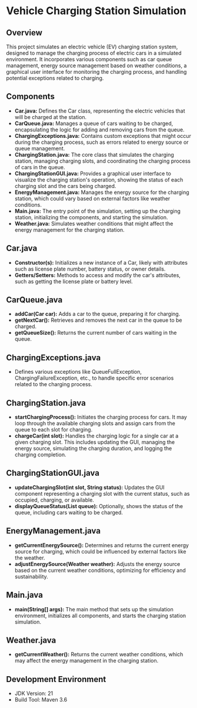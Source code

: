 # Vehicle Charging Station Simulation
## Overview
This project simulates an electric vehicle (EV) charging station system, designed to manage the charging process of electric cars in a simulated environment. It incorporates various components such as car queue management, energy source management based on weather conditions, a graphical user interface for monitoring the charging process, and handling potential exceptions related to charging.

## Components
- **Car.java:** Defines the Car class, representing the electric vehicles that will be charged at the station.
- **CarQueue.java:** Manages a queue of cars waiting to be charged, encapsulating the logic for adding and removing cars from the queue.
- **ChargingExceptions.java:** Contains custom exceptions that might occur during the charging process, such as errors related to energy source or queue management.
- **ChargingStation.java:** The core class that simulates the charging station, managing charging slots, and coordinating the charging process of cars in the queue.
- **ChargingStationGUI.java:** Provides a graphical user interface to visualize the charging station's operation, showing the status of each charging slot and the cars being charged.
- **EnergyManagement.java:** Manages the energy source for the charging station, which could vary based on external factors like weather conditions.
- **Main.java:** The entry point of the simulation, setting up the charging station, initializing the components, and starting the simulation.
- **Weather.java:** Simulates weather conditions that might affect the energy management for the charging station.


## Car.java
- **Constructor(s):** Initializes a new instance of a Car, likely with attributes such as license plate number, battery status, or owner details.
- **Getters/Setters:** Methods to access and modify the car's attributes, such as getting the license plate or battery level.
## CarQueue.java
- **addCar(Car car):** Adds a car to the queue, preparing it for charging.
- **getNextCar():** Retrieves and removes the next car in the queue to be charged.
- **getQueueSize():** Returns the current number of cars waiting in the queue.
## ChargingExceptions.java
- Defines various exceptions like QueueFullException, ChargingFailureException, etc., to handle specific error scenarios related to the charging process.
## ChargingStation.java
- **startChargingProcess():** Initiates the charging process for cars. It may loop through the available charging slots and assign cars from the queue to each slot for charging.
- **chargeCar(int slot):** Handles the charging logic for a single car at a given charging slot. This includes updating the GUI, managing the energy source, simulating the charging duration, and logging the charging completion.
## ChargingStationGUI.java
- **updateChargingSlot(int slot, String status):** Updates the GUI component representing a charging slot with the current status, such as occupied, charging, or available.
- **displayQueueStatus(List<Car> queue):** Optionally, shows the status of the queue, including cars waiting to be charged.
## EnergyManagement.java
- **getCurrentEnergySource():** Determines and returns the current energy source for charging, which could be influenced by external factors like the weather.
- **adjustEnergySource(Weather weather):** Adjusts the energy source based on the current weather conditions, optimizing for efficiency and sustainability.
## Main.java
- **main(String[] args):** The main method that sets up the simulation environment, initializes all components, and starts the charging station simulation.
## Weather.java
- **getCurrentWeather():** Returns the current weather conditions, which may affect the energy management in the charging station.

## Development Environment
- JDK Version: 21
- Build Tool: Maven 3.6
